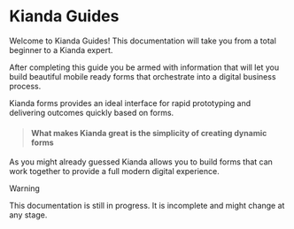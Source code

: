 # Kianda Guides

Welcome to Kianda Guides! This documentation will take you from a total beginner to a Kianda expert.

After completing this guide you be armed with information that will let you build beautiful mobile ready forms that orchestrate into a digital business process. 

Kianda forms provides an ideal interface for rapid prototyping and delivering outcomes quickly based on forms.

> #### What makes Kianda great is the simplicity of creating dynamic forms

As you might already guessed Kianda allows you to build forms that can work together to provide a full modern digital experience.

> [!WARNING]
> This documentation is still in progress. It is incomplete and might change at any stage.
